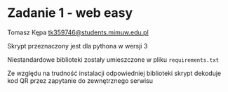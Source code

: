 # Zadanie 1 - web easy

Tomasz Kępa <tk359746@students.mimuw.edu.pl>

Skrypt przeznaczony jest dla pythona w wersji 3

Niestandardowe biblioteki zostały umieszczone w pliku `requirements.txt`

Ze względu na trudność instalacji odpowiedniej biblioteki skrypt dekoduje kod QR
przez zapytanie do zewnętrznego serwisu
